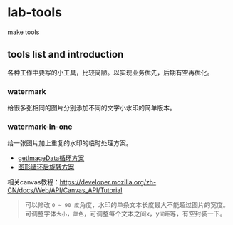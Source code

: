 # lab-tools
make tools

## tools list and introduction

各种工作中要写的小工具，比较简陋。以实现业务优先，后期有空再优化。

### watermark

给很多张相同的图片分别添加不同的文字小水印的简单版本。

### watermark-in-one

给一张图片加上重复的水印的临时处理方案。

* [getImageData循环方案](./watermark-in-one/index.html)
* [图形循环后旋转方案](./watermark-in-one/index_2.html)

相关canvas教程：<https://developer.mozilla.org/zh-CN/docs/Web/API/Canvas_API/Tutorial>

> 可以修改 `0 ~ 90 度`角度，水印的单条文本长度最大不能超过图片的宽度。可调整字体`大小`，`颜色`，可调整每个文本之间x，y`间距`等，有空封装一下。